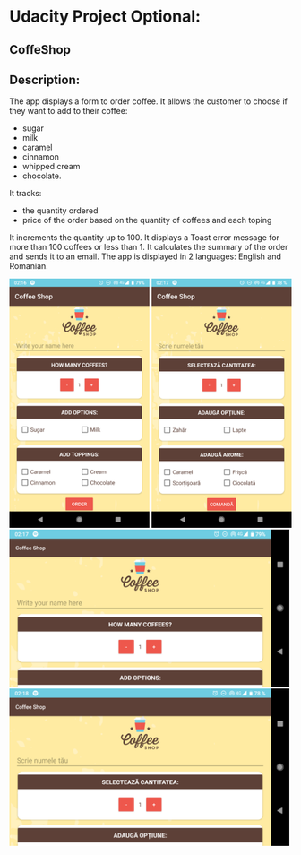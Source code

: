 # Udacity Project Optional:

## CoffeShop

## Description: 
The app displays a form to order coffee.
It allows the customer to choose if they want to add to their coffee:

 * sugar
 * milk
 * caramel
 * cinnamon
 * whipped cream
 * chocolate. 
 
 It tracks:
 * the quantity ordered
 * price of the order based on the quantity of coffees and each toping
 
 It increments the quantity up to 100. 
 It displays a Toast error message for more than 100 coffees or less than 1. 
 It calculates the summary of the order and sends it to an email. 
 The app is displayed in 2 languages: English and Romanian. 

<img src="https://github.com/Limmonica/CoffeeShop/blob/master/Udacity-CoffeeShop-PE.png"  width="250" height=""> <img src="https://github.com/Limmonica/CoffeeShop/blob/master/Udacity-CoffeeShop-PR.png"  width="250" height="">
<img src="https://github.com/Limmonica/CoffeeShop/blob/master/Udacity-CoffeeShop-LE.png"  width="500" height=""> <img src="https://github.com/Limmonica/CoffeeShop/blob/master/Udacity-CoffeeShop-LR.png"  width="500" height="">
